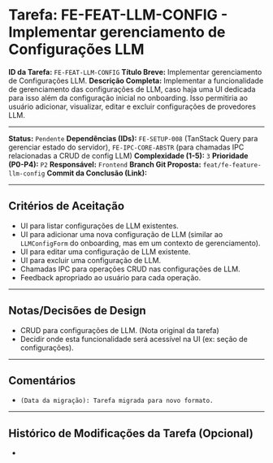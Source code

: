 # Tarefa: FE-FEAT-LLM-CONFIG - Implementar gerenciamento de Configurações LLM

**ID da Tarefa:** `FE-FEAT-LLM-CONFIG`
**Título Breve:** Implementar gerenciamento de Configurações LLM.
**Descrição Completa:**
Implementar a funcionalidade de gerenciamento das configurações de LLM, caso haja uma UI dedicada para isso além da configuração inicial no onboarding. Isso permitiria ao usuário adicionar, visualizar, editar e excluir configurações de provedores LLM.

---

**Status:** `Pendente`
**Dependências (IDs):** `FE-SETUP-008` (TanStack Query para gerenciar estado do servidor), `FE-IPC-CORE-ABSTR` (para chamadas IPC relacionadas a CRUD de config LLM)
**Complexidade (1-5):** `3`
**Prioridade (P0-P4):** `P2`
**Responsável:** `Frontend`
**Branch Git Proposta:** `feat/fe-feature-llm-config`
**Commit da Conclusão (Link):**

---

## Critérios de Aceitação
- UI para listar configurações de LLM existentes.
- UI para adicionar uma nova configuração de LLM (similar ao `LLMConfigForm` do onboarding, mas em um contexto de gerenciamento).
- UI para editar uma configuração de LLM existente.
- UI para excluir uma configuração de LLM.
- Chamadas IPC para operações CRUD nas configurações de LLM.
- Feedback apropriado ao usuário para cada operação.

---

## Notas/Decisões de Design
- CRUD para configurações de LLM. (Nota original da tarefa)
- Decidir onde esta funcionalidade será acessível na UI (ex: seção de configurações).

---

## Comentários
- `(Data da migração): Tarefa migrada para novo formato.`

---

## Histórico de Modificações da Tarefa (Opcional)
-
